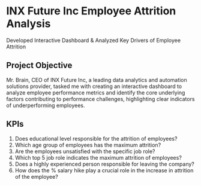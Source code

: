 #  **INX Future Inc Employee Attrition Analysis**
Developed Interactive Dashboard & Analyzed Key Drivers of Employee Attrition

##  **Project Objective**
Mr. Brain, CEO of INX Future Inc, a leading data analytics and automation solutions provider, tasked me with creating an interactive dashboard to analyze employee performance metrics and identify the core underlying factors contributing to performance challenges, highlighting clear indicators of underperforming employees.

##  **KPIs**
1. Does educational level responsible for the attrition of employees?
2. Which age group of employees has the maximum attrition?
3. Are the employees unsatisfied with the specific job role?
4. Which top 5 job role indicates the maximum attrition of employees?
5. Does a highly experienced person responsible for leaving the company?
6. How does the % salary hike play a crucial role in the increase in attrition of the employee?
